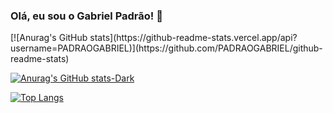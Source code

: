 ### Olá, eu sou o Gabriel Padrão! 👋
<div>
[![Anurag's GitHub stats](https://github-readme-stats.vercel.app/api?username=PADRAOGABRIEL)](https://github.com/PADRAOGABRIEL/github-readme-stats)

[![Anurag's GitHub stats-Dark](https://github-readme-stats.vercel.app/api?username=PADRAOGABRIELa&show_icons=true&theme=dark#gh-dark-mode-only)](https://github.com/PADRAOGABRIEL/github-readme-stats#gh-dark-mode-only)

[![Top Langs](https://github-readme-stats.vercel.app/api/top-langs/?username=PADRAOGABRIEL&layout=compact)](https://github.com/PADRAOGABRIEL/github-readme-stats)
  
</div>
